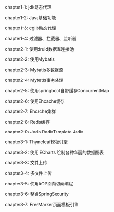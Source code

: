 chapter1-1: jdk动态代理 
			
chapter1-2: Java基础功能 
			
chapter1-3: cglib动态代理 
			
chapter1-4: 过滤器、拦截器、监听器 
			
chapter2-1: 使用druid数据库连接池 
			
chapter2-2: 使用Mybatis 
			
chapter2-3: Mybatis多数据源 
			
chapter2-4: Mybatis事务处理 
			
chapter2-5: 使用springboot自带缓存ConcurrentMap
			
chapter2-6: 使用Ehcache缓存 
			
chapter2-7: Ehcache集群 
			
chapter2-8: Redis缓存 
			
chapter2-9: Jedis RedisTemplate Jedis
			
chapter3-1: Thymeleaf模板引擎 
			
chapter3-2: 使用 ECharts 绘制各种华丽的数据图表
			
chapter3-3: 文件上传 
			
chapter3-4: 多文件上传 
			
chapter3-5: 使用AOP面向切面编程 
			
chapter3-6: 整合SpringSecurity 
			
chapter3-7: FreeMarker页面模板引擎 
